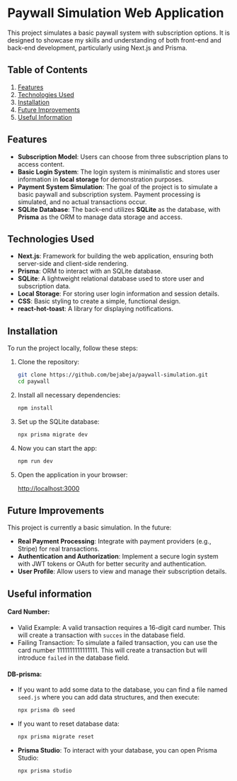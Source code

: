 # Paywall Simulation Web Application

This project simulates a basic paywall system with subscription options. It is designed to showcase my skills and understanding of both front-end and back-end development, particularly using Next.js and Prisma.

## Table of Contents

1. [Features](#features)
2. [Technologies Used](#technologies-used)
3. [Installation](#installation)
4. [Future Improvements](#future-improvements)
5. [Useful Information](#useful-information)

## Features

- **Subscription Model**: Users can choose from three subscription plans to access content.
- **Basic Login System**: The login system is minimalistic and stores user information in **local storage** for demonstration purposes.
- **Payment System Simulation**: The goal of the project is to simulate a basic paywall and subscription system. Payment processing is simulated, and no actual transactions occur.
- **SQLite Database**: The back-end utilizes **SQLite** as the database, with **Prisma** as the ORM to manage data storage and access.

## Technologies Used

- **Next.js**: Framework for building the web application, ensuring both server-side and client-side rendering.
- **Prisma**: ORM to interact with an SQLite database.
- **SQLite**: A lightweight relational database used to store user and subscription data.
- **Local Storage**: For storing user login information and session details.
- **CSS**: Basic styling to create a simple, functional design.
- **react-hot-toast**: A library for displaying notifications.

## Installation

To run the project locally, follow these steps:

1. Clone the repository:

   ```bash
   git clone https://github.com/bejabeja/paywall-simulation.git
   cd paywall
   ```

2. Install all necessary dependencies:

   ```bash
   npm install
   ```

3. Set up the SQLite database:

   ```bash
   npx prisma migrate dev
   ```

4. Now you can start the app:

   ```bash
   npm run dev
   ```

5. Open the application in your browser:

   [http://localhost:3000](http://localhost:3000)

## Future Improvements

This project is currently a basic simulation. In the future:

- **Real Payment Processing**: Integrate with payment providers (e.g., Stripe) for real transactions.
- **Authentication and Authorization**: Implement a secure login system with JWT tokens or OAuth for better security and authentication.
- **User Profile**: Allow users to view and manage their subscription details.

## Useful information

#### **Card Number**: 
- Valid Example: A valid transaction requires a 16-digit card number. This will create a transaction with `succes` in the database field.
- Failing Transaction: To simulate a failed transaction, you can use the card number 1111111111111111. This will create a transaction but will introduce `failed` in the database field.

#### **DB-prisma**: 
- If you want to add some data to the database, you can find a file named `seed.js` where you can add data structures, and then execute:

  ```bash
  npx prisma db seed
  ```

- If you want to reset database data:

  ```bash
  npx prisma migrate reset
  ```

- **Prisma Studio**: To interact with your database, you can open Prisma Studio:

  ```bash
  npx prisma studio
  ```
